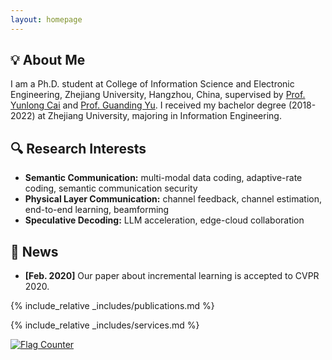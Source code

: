 ```yaml
---
layout: homepage
---
```


## 💡 About Me

I am a Ph.D. student at College of Information Science and Electronic Engineering, Zhejiang University, Hangzhou, China, supervised by [Prof. Yunlong Cai](https://person.zju.edu.cn/ylcai/) and [Prof. Guanding Yu](https://person.zju.edu.cn/yuguanding). I received my bachelor degree (2018-2022) at Zhejiang University, majoring in Information Engineering. 

## 🔍 Research Interests

- **Semantic Communication:** multi-modal data coding, adaptive-rate coding, semantic communication security
- **Physical Layer Communication:** channel feedback, channel estimation, end-to-end learning, beamforming
- **Speculative Decoding:** LLM acceleration, edge-cloud collaboration 

## 🚧 News

- **[Feb. 2020]** Our paper about incremental learning is accepted to CVPR 2020.


{% include_relative _includes/publications.md %}

{% include_relative _includes/services.md %}

<a href="https://info.flagcounter.com/ang3"><img src="https://s11.flagcounter.com/count2/ang3/bg_FFFFFF/txt_000000/border_CCCCCC/columns_2/maxflags_10/viewers_0/labels_0/pageviews_0/flags_0/percent_0/" alt="Flag Counter" border="0"></a>

